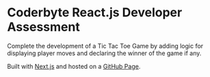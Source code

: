 # Coderbyte React.js Developer Assessment

Complete the development of a Tic Tac Toe Game by adding logic for displaying player moves and declaring the winner of the game if any.

Built with [Next.js](https://nextjs.org) and hosted on a [GitHub Page](https://mikeattah.github.io/coderbyte-tic-tac-toe-game/).
